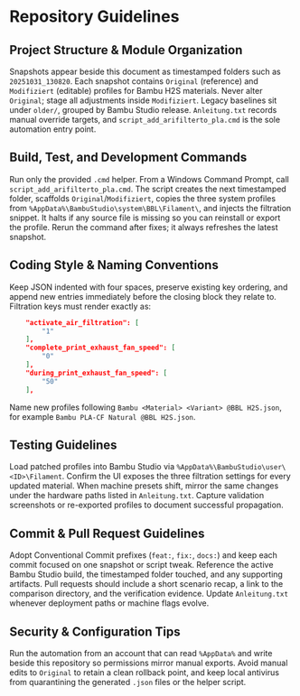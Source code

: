 # Repository Guidelines

## Project Structure & Module Organization
Snapshots appear beside this document as timestamped folders such as `20251031_130820`. Each snapshot contains `Original` (reference) and `Modifiziert` (editable) profiles for Bambu H2S materials. Never alter `Original`; stage all adjustments inside `Modifiziert`. Legacy baselines sit under `older/`, grouped by Bambu Studio release. `Anleitung.txt` records manual override targets, and `script_add_arifilterto_pla.cmd` is the sole automation entry point.

## Build, Test, and Development Commands
Run only the provided `.cmd` helper. From a Windows Command Prompt, call `script_add_arifilterto_pla.cmd`. The script creates the next timestamped folder, scaffolds `Original`/`Modifiziert`, copies the three system profiles from `%AppData%\BambuStudio\system\BBL\Filament\`, and injects the filtration snippet. It halts if any source file is missing so you can reinstall or export the profile. Rerun the command after fixes; it always refreshes the latest snapshot.

## Coding Style & Naming Conventions
Keep JSON indented with four spaces, preserve existing key ordering, and append new entries immediately before the closing block they relate to. Filtration keys must render exactly as:
```json
    "activate_air_filtration": [
        "1"
    ],
    "complete_print_exhaust_fan_speed": [
        "0"
    ],
    "during_print_exhaust_fan_speed": [
        "50"
    ],
```
Name new profiles following `Bambu <Material> <Variant> @BBL H2S.json`, for example `Bambu PLA-CF Natural @BBL H2S.json`.

## Testing Guidelines
Load patched profiles into Bambu Studio via `%AppData%\BambuStudio\user\<ID>\Filament`. Confirm the UI exposes the three filtration settings for every updated material. When machine presets shift, mirror the same changes under the hardware paths listed in `Anleitung.txt`. Capture validation screenshots or re-exported profiles to document successful propagation.

## Commit & Pull Request Guidelines
Adopt Conventional Commit prefixes (`feat:`, `fix:`, `docs:`) and keep each commit focused on one snapshot or script tweak. Reference the active Bambu Studio build, the timestamped folder touched, and any supporting artifacts. Pull requests should include a short scenario recap, a link to the comparison directory, and the verification evidence. Update `Anleitung.txt` whenever deployment paths or machine flags evolve.

## Security & Configuration Tips
Run the automation from an account that can read `%AppData%` and write beside this repository so permissions mirror manual exports. Avoid manual edits to `Original` to retain a clean rollback point, and keep local antivirus from quarantining the generated `.json` files or the helper script.
